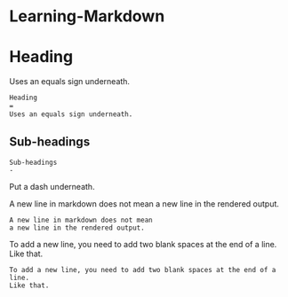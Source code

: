 # Learning-Markdown
Heading
=
Uses an equals sign underneath.
```Markdown
Heading
=
Uses an equals sign underneath.
```

Sub-headings
-
```
Sub-headings
-
```
Put a dash underneath.

A new line in markdown does not mean 
a new line in the rendered output.
```
A new line in markdown does not mean 
a new line in the rendered output.
```
To add a new line, you need to add two blank spaces at the end of a line.  
Like that.

```
To add a new line, you need to add two blank spaces at the end of a line.  
Like that.
```
